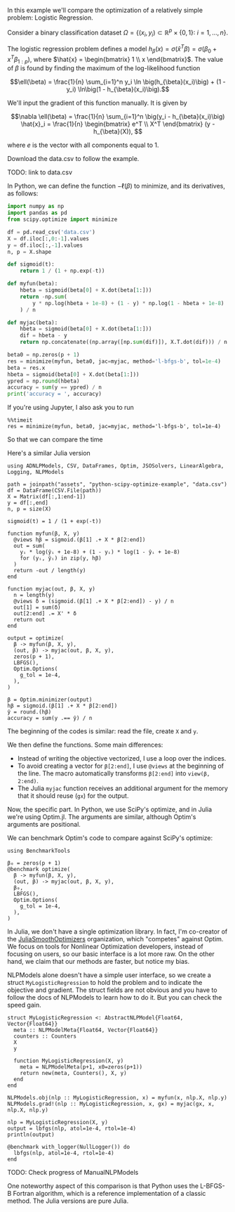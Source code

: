 <!--This file was generated, do not modify it.-->
In this example we'll compare the optimization of a relatively simple problem: Logistic Regression.

Consider a binary classification dataset
  $\Omega = \{(x_i, y_i) \subset \mathbb{R}^p\times\{0,1\}:\ i = 1, \dots, n\}$.

The logistic regression problem defines a model
$h_{\beta}(x) = \sigma(\hat{x}^T \beta) = \sigma(\beta_0 + x^T\beta_{1:p})$,
where
$\hat{x} = \begin{bmatrix} 1 \\ x \end{bmatrix}$.
The value of $\beta$ is found by finding the maximum of the log-likelihood function

$$\ell(\beta) = \frac{1}{n} \sum_{i=1}^n y_i \ln \big(h_{\beta}(x_i)\big) + (1 - y_i) \ln\big(1 - h_{\beta}(x_i)\big).$$

We'll input the gradient of this function manually. It is given by

$$\nabla \ell(\beta) = \frac{1}{n} \sum_{i=1}^n \big(y_i - h_{\beta}(x_i)\big) \hat{x}_i = \frac{1}{n} \begin{bmatrix} e^T \\ X^T \end{bmatrix} (y - h_{\beta}(X)), $$

where $e$ is the vector with all components equal to 1.

Download the data.csv to follow the example.

TODO: link to data.csv

In Python, we can define the function $-\ell(\beta)$ to minimize, and its derivatives, as follows:

```python
import numpy as np
import pandas as pd
from scipy.optimize import minimize

df = pd.read_csv('data.csv')
X = df.iloc[:,0:-1].values
y = df.iloc[:,-1].values
n, p = X.shape

def sigmoid(t):
    return 1 / (1 + np.exp(-t))

def myfun(beta):
    hbeta = sigmoid(beta[0] + X.dot(beta[1:]))
    return -np.sum(
        y * np.log(hbeta + 1e-8) + (1 - y) * np.log(1 - hbeta + 1e-8)
    ) / n

def myjac(beta):
    hbeta = sigmoid(beta[0] + X.dot(beta[1:]))
    dif = hbeta - y
    return np.concatenate((np.array([np.sum(dif)]), X.T.dot(dif))) / n

beta0 = np.zeros(p + 1)
res = minimize(myfun, beta0, jac=myjac, method='l-bfgs-b', tol=1e-4)
beta = res.x
hbeta = sigmoid(beta[0] + X.dot(beta[1:]))
ypred = np.round(hbeta)
accuracy = sum(y == ypred) / n
print('accuracy = ', accuracy)
```
If you're using Jupyter, I also ask you to run
```
%%timeit
res = minimize(myfun, beta0, jac=myjac, method='l-bfgs-b', tol=1e-4)
```
So that we can compare the time

Here's a similar Julia version

```julia:ex1
using ADNLPModels, CSV, DataFrames, Optim, JSOSolvers, LinearAlgebra, Logging, NLPModels

path = joinpath("assets", "python-scipy-optimize-example", "data.csv")
df = DataFrame(CSV.File(path))
X = Matrix(df[:,1:end-1])
y = df[:,end]
n, p = size(X)

sigmoid(t) = 1 / (1 + exp(-t))

function myfun(β, X, y)
  @views hβ = sigmoid.(β[1] .+ X * β[2:end])
  out = sum(
    yᵢ * log(ŷᵢ + 1e-8) + (1 - yᵢ) * log(1 - ŷᵢ + 1e-8)
    for (yᵢ, ŷᵢ) in zip(y, hβ)
  )
  return -out / length(y)
end

function myjac(out, β, X, y)
  n = length(y)
  @views δ = (sigmoid.(β[1] .+ X * β[2:end]) - y) / n
  out[1] = sum(δ)
  out[2:end] .= X' * δ
  return out
end

output = optimize(
  β -> myfun(β, X, y),
  (out, β) -> myjac(out, β, X, y),
  zeros(p + 1),
  LBFGS(),
  Optim.Options(
    g_tol = 1e-4,
  ),
)

β = Optim.minimizer(output)
hβ = sigmoid.(β[1] .+ X * β[2:end])
ŷ = round.(hβ)
accuracy = sum(y .== ŷ) / n
```

The beginning of the codes is similar: read the file, create `X` and `y`.

We then define the functions. Some main differences:
- Instead of writing the objective vectorized, I use a loop over the indices.
- To avoid creating a vector for `β[2:end]`, I use `@views` at the beginning of the line. The macro automatically transforms `β[2:end]` into `view(β, 2:end)`.
- The Julia `myjac` function receives an additional argument for the memory that it should reuse (`gx`) for the output.

Now, the specific part. In Python, we use SciPy's optimize, and in Julia we're using Optim.jl.
The arguments are similar, although Optim's arguments are positional.

We can benchmark Optim's code to compare against SciPy's optimize:

```julia:ex2
using BenchmarkTools

β₀ = zeros(p + 1)
@benchmark optimize(
  β -> myfun(β, X, y),
  (out, β) -> myjac(out, β, X, y),
  β₀,
  LBFGS(),
  Optim.Options(
    g_tol = 1e-4,
  ),
)
```

In Julia, we don't have a single optimization library.
In fact, I'm co-creator of the [JuliaSmoothOptimizers](https://juliasmoothoptimizers.github.io) organization, which "competes" against Optim.
We focus on tools for Nonlinear Optimization developers, instead of focusing on users, so our basic interface is a lot more raw.
On the other hand, we claim that our methods are faster, but notice my bias.

NLPModels alone doesn't have a simple user interface, so we create a struct `MyLogisticRegression` to hold the problem and to indicate the objective and gradient.
The struct fields are not obvious and you have to follow the docs of NLPModels to learn how to do it.
But you can check the speed gain.

```julia:ex3
struct MyLogisticRegression <: AbstractNLPModel{Float64, Vector{Float64}}
  meta :: NLPModelMeta{Float64, Vector{Float64}}
  counters :: Counters
  X
  y

  function MyLogisticRegression(X, y)
    meta = NLPModelMeta(p+1, x0=zeros(p+1))
    return new(meta, Counters(), X, y)
  end
end

NLPModels.obj(nlp :: MyLogisticRegression, x) = myfun(x, nlp.X, nlp.y)
NLPModels.grad!(nlp :: MyLogisticRegression, x, gx) = myjac(gx, x, nlp.X, nlp.y)

nlp = MyLogisticRegression(X, y)
output = lbfgs(nlp, atol=1e-4, rtol=1e-4)
println(output)

@benchmark with_logger(NullLogger()) do
  lbfgs(nlp, atol=1e-4, rtol=1e-4)
end
```

TODO: Check progress of ManualNLPModels

One noteworthy aspect of this comparison is that Python uses the L-BFGS-B Fortran algorithm, which is a reference implementation of a classic method.
The Julia versions are pure Julia.

